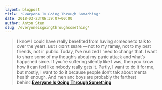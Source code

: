 ```yaml
---
layout: blogpost
title: 'Everyone Is Going Through Something'
date: 2018-03-23T06:39:07+00:00
author: Anton Sten
slug: /everyoneisgoingthroughsomething/
---
```


>I know I could have really benefited from having someone to talk to over the years. But I didn’t share — not to my family, not to my best friends, not in public. Today, I’ve realized I need to change that. I want to share some of my thoughts about my panic attack and what’s happened since. If you’re suffering silently like I was, then you know how it can feel like nobody really gets it. Partly, I want to do it for me, but mostly, I want to do it because people don’t talk about mental health enough. And men and boys are probably the farthest behind.**[Everyone Is Going Through Something](https://www.theplayerstribune.com/en-us/articles/kevin-love-everyone-is-going-through-something)**
